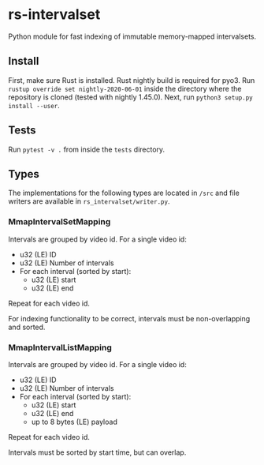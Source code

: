 # rs-intervalset

Python module for fast indexing of immutable memory-mapped intervalsets.

## Install

First, make sure Rust is installed. Rust nightly build is required for pyo3.
Run `rustup override set nightly-2020-06-01` inside the directory where the
repository is cloned (tested with nightly 1.45.0).
Next, run `python3 setup.py install --user`.

## Tests

Run `pytest -v .` from inside the `tests` directory.

## Types

The implementations for the following types are located in `/src` and file
writers are available in `rs_intervalset/writer.py`.

### MmapIntervalSetMapping

Intervals are grouped by video id. For a single video id:
 - u32 (LE) ID
 - u32 (LE) Number of intervals
 - For each interval (sorted by start):
    - u32 (LE) start
    - u32 (LE) end

Repeat for each video id.

For indexing functionality to be correct, intervals must be non-overlapping and
sorted.

### MmapIntervalListMapping

Intervals are grouped by video id. For a single video id:
 - u32 (LE) ID
 - u32 (LE) Number of intervals
 - For each interval (sorted by start):
    - u32 (LE) start
    - u32 (LE) end
    - up to 8 bytes (LE) payload

Repeat for each video id.

Intervals must be sorted by start time, but can overlap.
